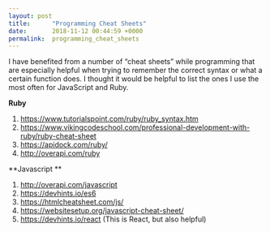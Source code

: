 ```yaml
---
layout: post
title:      "Programming Cheat Sheets"
date:       2018-11-12 00:44:59 +0000
permalink:  programming_cheat_sheets
---
```


I have benefited from a number of “cheat sheets” while programming that are especially helpful when trying to remember the correct syntax or what a certain function does. I thought it would be helpful to list the ones I use the most often for JavaScript and Ruby. 

**Ruby**

1.	https://www.tutorialspoint.com/ruby/ruby_syntax.htm
2.	https://www.vikingcodeschool.com/professional-development-with-ruby/ruby-cheat-sheet
3.	https://apidock.com/ruby/
4.	http://overapi.com/ruby

**Javascript **

1.	http://overapi.com/javascript
2.	https://devhints.io/es6
3.	https://htmlcheatsheet.com/js/
4.	https://websitesetup.org/javascript-cheat-sheet/
5.	https://devhints.io/react (This is React, but also helpful)



